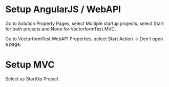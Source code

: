 # Setup AngularJS / WebAPI
Go to Solution Property Pages, select Multiple startup projects, select Start for both projects and None for VectorformTest.MVC.

Go to VectorformTest.WebAPI Properties, select Start Action -> Don't open a page.

# Setup MVC
Select as StartUp Project.


